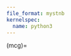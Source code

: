 ```yaml
---
file_format: mystnb
kernelspec:
  name: python3
---
```

(mcg)=

```{include} ../../intel-xai-tools/model_card_gen/README.md
```
`````{grid} 1


`````
